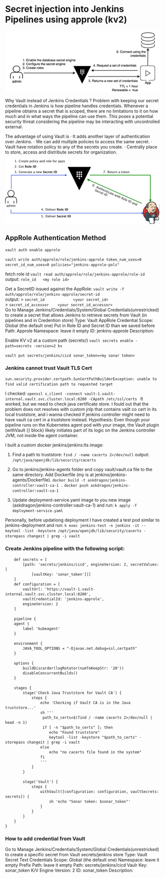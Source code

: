 # Secret injection into Jenkins Pipelines using approle (kv2) 

![alt text](image-1.png)

Why Vault instead of Jenkins Credentials ?
    Problem with keeping our secret credentials in Jenkins is how pipeline handles credentials. Whenever a pipeline obtains a secret that is scoped, there are no limitations to it on how much and in what ways the pipeline can use them. This poses a potential security threat considering the pipeline may be interacting with uncontrolled external.

The advantage of using Vault is
    · It adds another layer of authentication over Jenkins.
    · We can add multiple policies to access the same secret.
    · Vault have rotation policy to any of the secrets you create.
    · Centrally place to store, access and distribute secrets for organization.

![alt text](image-2.png)
## AppRole Authentication Method

`vault auth enable approle`

`vault write auth/approle/role/jenkins-approle token_num_uses=0 secret_id_num_uses=0 policies="jenkins-approle-pols"`

fetch role id
`vault read auth/approle/role/jenkins-approle/role-id`  
    output: `role_id   <my role id>`  

Get a SecretID issued against the AppRole:
`vault write -f auth/approle/role/jenkins-approle/secret-id`  
    output:
    > `secret_id             <your secret_id>`  
    > `secret_id_accessor    <your secret_id_accessor>`  
Go to Manage Jenkins/Credentials/System/Global Credentials(unrestricked) to create a secret that allows Jenkins to retrieve secrets from Vault (in pipelines and in Credention store) 
Type: Vault AppRole Credential
Scope: Global (the default one)
Put in Role ID and Secret ID than we saved before
Path: Approle
Namespace: leave it empty
ID: jenkins-approle
Description: <fill it as you want>

Enable KV v2 at a custom path (secrets/)
`vault secrets enable -path=secrets -version=2 kv`

`vault put secrets/jenkins/cicd sonar_token=<my sonar token>`

### Jenkins cannot trust Vault TLS Cert
`sun.security.provider.certpath.SunCertPathBuilderException: unable to find valid certification path to requested target`  

I checked:
`openssl s_client -connect vault-1.vault-internal.vault.svc.cluster.local:8200 -CApath /etc/ssl/certs `
It worked, but we need to check java certificate store. I fould out that the problem does not resolves with custom jnlp that contains vailt co cert in its local truststore, and i wanna checked if jenkins controller might need to have vault ca cert in a truststore instead. 
Hypothesis: Even though your pipeline runs on the Kubernetes agent pod with your image, the Vault plugin (withVault {} block) likely initiates part of its logic on the Jenkins controller JVM, not inside the agent container.

I built a custom docker jenkins/jenkins:lts image:
1. Find a path to truststore: 
`find / -name cacerts 2>/dev/null`
  output: `/opt/java/openjdk/lib/security/cacerts`

2. Go to jenkins/jenkins-agents folder and copy vault/vault.ca file to the same directory. Add Dockerfile (my is at jenkins/jenkins-agents/Dockerfile).
`docker build -t askdragon/jenkins-controller:vault-ca-1 .`
`docker push askdragon/jenkins-controller:vault-ca-1`

3. Update deployment-service.yaml image to you new image (askdragon/jenkins-controller:vault-ca-1) and run:
`k apply -f deployment-service.yaml`

Personally, before updationg deployment I have created a test pod similar to jenkins-deployment and run: 
`k exec jenkins-test -n jenkins -it -- keytool -list -keystore /opt/java/openjdk/lib/security/cacerts -storepass changeit | grep -i vault`

### Create Jenkins pipeline with the following script:

```
    def secrets = [
        [path: 'secrets/jenkins/cicd', engineVersion: 2, secretValues: [
            [vaultKey: 'sonar_token']]]
    ]
    def configuration = [
        vaultUrl: 'https://vault-1.vault-internal.vault.svc.cluster.local:8200',
        vaultCredentialId: 'jenkins-approle',
        engineVersion: 2
    ]

    pipeline {
    agent {
        label 'kubeagent'
    }

    environment {
        JAVA_TOOL_OPTIONS = "-Djavax.net.debug=ssl,certpath"
    }

    options {
        buildDiscarder(logRotator(numToKeepStr: '20'))
        disableConcurrentBuilds()
    }

    stages {
        stage('Check Java Truststore for Vault CA') {
            steps {
                echo 'Checking if Vault CA is in the Java truststore...'
                sh '''
                 path_to_certs=$(find / -name cacerts 2>/dev/null | head -n 1)
                 if [ -n "$path_to_certs" ]; then
                    echo "Found truststore"
                    keytool -list -keystore "$path_to_certs" -storepass changeit | grep -i vault
                else
                    echo "no cacerts file found in the system"
                fi
                '''
            }
        }

        stage('Vault') {
            steps {
                withVault([configuration: configuration, vaultSecrets: secrets]) {
                    sh 'echo "Sonar token: $sonar_token"'
                }
            }
        }
    }
} 
```
### How to add credential from Vault
Go to Manage Jenkins/Credentials/System/Global Credentials(unrestricked) to create a specific secret from Vault secrets/jenkins store
Type: Vault Secret Text Credentials
Scope: Global (the default one)
Namespace: leave it empty
Prefix Path: leave it empty
Path: secrets/jenkins/cicd
Vaulr Key: sonar_token
K/V Engine Version: 2
ID: sonar_token
Description: <fill it as you want>

